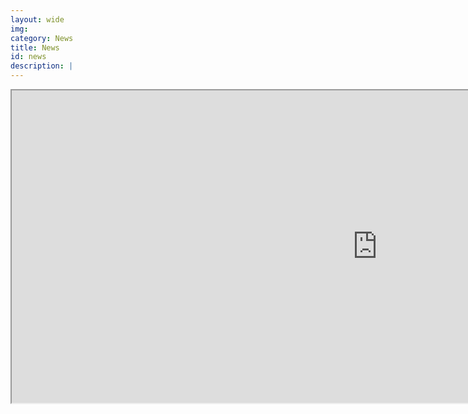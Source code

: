 ```yaml
---
layout: wide
img:
category: News
title: News
id: news
description: |
---
```

  <iframe src="https://sheffieldviking.tumblr.com/tagged/news" type="text/html" height="500" width="1170" class="news">
